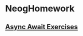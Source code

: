 # NeogHomework
## [Async Await Exercises](https://codepen.io/aniketxparihar/pen/WNXLexr?editors=0012)

